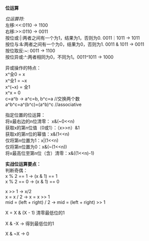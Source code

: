 **位运算**

_位运算符:_<br>
左移:<<:0110 -> 1100<br/>
右移:>>:0110 -> 0011<br>
按位或:|:两者之间有一个为1，结果为1，否则为0. 0011｜1011 -> 1011<br>
按位与:&:两者之间有一个为0，结果为0，否则为1. 0011 & 1011 -> 0011<br>
按位取反:~: 0011 -> 1100<br>
按位异或:^:两者相同为0，不同为1。0011^1011 -> 1000<br>

异或操作的特点：<br>
x^全0 = x <br>
x^全1 = ~x <br>
x^(~x) = 全1 <br>
x^x = 0      <br>
c=a^b -> a^c=b, b^c=a //交换两个数   <br>
a^b^c=a^(b^c)=(a^b)^c //associative  <br>

指定位置的位运算：<br>
将x最右边的n位清零： x&(~0<<n) <br>
获取x的第n位值（0或1）：（x>>n）&1  <br>
获取x的第n位的幂值：x&(1<<n) <br>
仅将第n位置为1：x|(1<<n) <br>
仅将第n位置为0：x&(~(1<<n))<br>
将x最高位至第n位（含）清零：x&((1<<n)-1)<br>

**实战位运算要点：<br>**
判断奇偶：<br>
x % 2 == 1 -> (x & 1) == 1 <br>
x % 2 == 0 -> (x & 1) == 0 <br>

x >> 1 -> x/2 <br>
x = x / 2 -> x = x >> 1 <br>
mid = (left + right) / 2 -> mid = (left + right) >> 1  <br>

X = X & (X - 1) 清零最低位的1

X & -X -> 得到最低位的1

X & ~X -> 0
